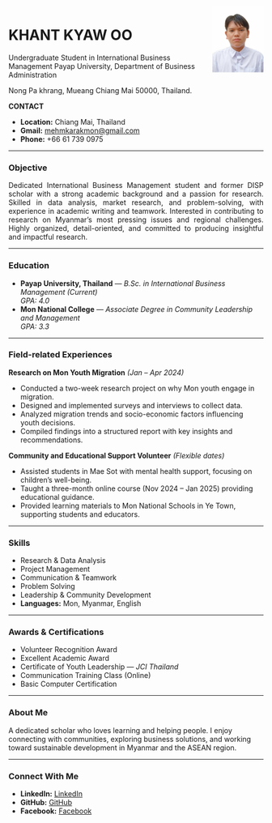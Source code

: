 
<img src="kyaw.jpg" align="right" width="20%">

# **KHANT KYAW OO**

Undergraduate Student in International Business Management
Payap University, Department of Business Administration

Nong Pa khrang, Mueang Chiang Mai 50000, Thailand.

**CONTACT**

- **Location:** Chiang Mai, Thailand  
- **Gmail:** [mehmkarakmon@gmail.com](mailto:mehmkarakmon@gmail.com)  
- **Phone:** +66 61 739 0975  

---

###  Objective
<div style="text-align: justify;">
Dedicated International Business Management student and former DISP scholar with a strong academic background and a passion for research. Skilled in data analysis, market research, and problem-solving, with experience in academic writing and teamwork.  
Interested in contributing to research on Myanmar’s most pressing issues and regional challenges. Highly organized, detail-oriented, and committed to producing insightful and impactful research.
</div>

---

###  Education
- **Payap University, Thailand** — *B.Sc. in International Business Management (Current)*  
  *GPA: 4.0*
- **Mon National College** — *Associate Degree in Community Leadership and Management*  
  *GPA: 3.3*

---

###  Field-related Experiences
**Research on Mon Youth Migration** *(Jan – Apr 2024)*  
- Conducted a two-week research project on why Mon youth engage in migration.  
- Designed and implemented surveys and interviews to collect data.  
- Analyzed migration trends and socio-economic factors influencing youth decisions.  
- Compiled findings into a structured report with key insights and recommendations.

**Community and Educational Support Volunteer** *(Flexible dates)*  
- Assisted students in Mae Sot with mental health support, focusing on children’s well-being.  
- Taught a three-month online course (Nov 2024 – Jan 2025) providing educational guidance.  
- Provided learning materials to Mon National Schools in Ye Town, supporting students and educators.

---

###  Skills
- Research & Data Analysis  
- Project Management  
- Communication & Teamwork  
- Problem Solving  
- Leadership & Community Development  
- **Languages:** Mon, Myanmar, English

---

###  Awards & Certifications
- Volunteer Recognition Award  
- Excellent Academic Award  
- Certificate of Youth Leadership — *JCI Thailand*  
- Communication Training Class (Online)  
- Basic Computer Certification  

---

###  About Me
A dedicated scholar who loves learning and helping people. I enjoy connecting with communities, exploring business solutions, and working toward sustainable development in Myanmar and the ASEAN region.

---

### Connect With Me

- **LinkedIn:** [LinkedIn](https://www.linkedin.com/in/khant-kyaw-oo-690b16396)  
- **GitHub:** [GitHub](https://karakadoresu.github.io)  
- **Facebook:** [Facebook](https://web.facebook.com/mmehmkaraklovesu/)



